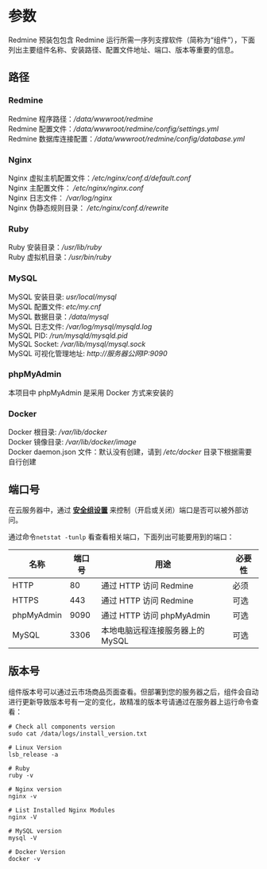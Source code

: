 # 参数

Redmine 预装包包含 Redmine 运行所需一序列支撑软件（简称为“组件”），下面列出主要组件名称、安装路径、配置文件地址、端口、版本等重要的信息。

## 路径

### Redmine

Redmine 程序路径：*/data/wwwroot/redmine*  
Redmine 配置文件：*/data/wwwroot/redmine/config/settings.yml*  
Redmine 数据库连接配置：*/data/wwwroot/redmine/config/database.yml*

### Nginx

Nginx 虚拟主机配置文件：*/etc/nginx/conf.d/default.conf*  
Nginx 主配置文件： */etc/nginx/nginx.conf*  
Nginx 日志文件： */var/log/nginx*  
Nginx 伪静态规则目录： */etc/nginx/conf.d/rewrite*

### Ruby

Ruby 安装目录：*/usr/lib/ruby*  
Ruby 虚拟机目录：*/usr/bin/ruby*  

### MySQL

MySQL 安装目录: *usr/local/mysql*  
MySQL 配置文件: *etc/my.cnf*   
MySQL 数据目录：*/data/mysql*   
MySQL 日志文件: */var/log/mysql/mysqld.log*   
MySQL PID: */run/mysqld/mysqld.pid*   
MySQL Socket: */var/lib/mysql/mysql.sock*  
MySQL 可视化管理地址: *http://服务器公网IP:9090*

### phpMyAdmin

本项目中 phpMyAdmin 是采用 Docker 方式来安装的 

### Docker

Docker 根目录: */var/lib/docker*  
Docker 镜像目录: */var/lib/docker/image*   
Docker daemon.json 文件：默认没有创建，请到 */etc/docker* 目录下根据需要自行创建   

## 端口号

在云服务器中，通过 **[安全组设置](https://support.websoft9.com/docs/faq/zh/tech-instance.html)** 来控制（开启或关闭）端口是否可以被外部访问。 

通过命令`netstat -tunlp` 看查看相关端口，下面列出可能要用到的端口：

| 名称 | 端口号 | 用途 |  必要性 |
| --- | --- | --- | --- |
| HTTP | 80 | 通过 HTTP 访问 Redmine | 必须 |
| HTTPS | 443 | 通过 HTTP 访问 Redmine | 可选 |
| phpMyAdmin | 9090 | 通过 HTTP 访问 phpMyAdmin | 可选 |
| MySQL | 3306 | 本地电脑远程连接服务器上的 MySQL | 可选 |

## 版本号

组件版本号可以通过云市场商品页面查看。但部署到您的服务器之后，组件会自动进行更新导致版本号有一定的变化，故精准的版本号请通过在服务器上运行命令查看：

```shell
# Check all components version
sudo cat /data/logs/install_version.txt

# Linux Version
lsb_release -a

# Ruby
ruby -v

# Nginx version
nginx -v

# List Installed Nginx Modules
nginx -V

# MySQL version
mysql -V

# Docker Version
docker -v
```